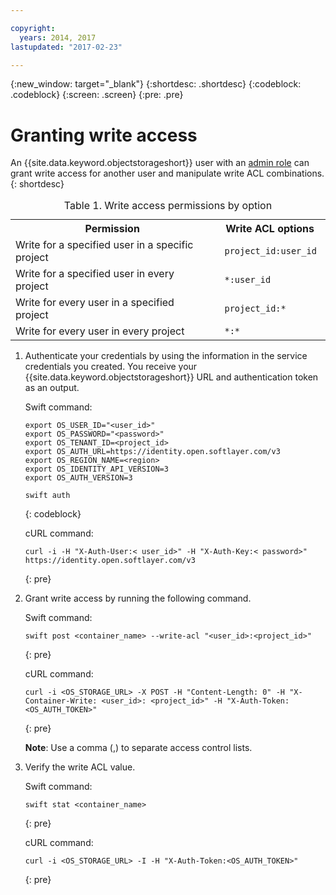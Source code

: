 ```yaml
---

copyright:
  years: 2014, 2017
lastupdated: "2017-02-23"

---
```

{:new_window: target="_blank"}
{:shortdesc: .shortdesc}
{:codeblock: .codeblock}
{:screen: .screen}
{:pre: .pre}


# Granting write access

An {{site.data.keyword.objectstorageshort}} user with an [admin role](/docs/services/ObjectStorage/os_access_types.html) can grant write access for another user and manipulate write ACL combinations.
{: shortdesc}

<table>
<caption> Table 1. Write access permissions by option </caption>
  <tr>
    <th> Permission </th>
    <th> Write ACL options </th>
  </tr>
  <tr>
    <td> Write for a specified user in a specific project </td>
    <td> <code> project_id:user_id </code> </td>
  </tr>
  <tr>
    <td> Write for a specified user in every project </td>
    <td> <code> &#42;:user_id </code> </td>
  </tr>
  <tr>
    <td> Write for every user in a specified project </td>
    <td>  <code> project_id:&#42; </code> </td>
  </tr>
  <tr>
    <td> Write for every user in every project </td>
    <td>  <code> &#42;:&#42; </code> </td>
  </tr>
</table>



1. Authenticate your credentials by using the information in the service credentials you created.  You receive your {{site.data.keyword.objectstorageshort}} URL and authentication token as an output.

    Swift command:

    ```
    export OS_USER_ID="<user_id>"
    export OS_PASSWORD="<password>"
    export OS_TENANT_ID=<project_id>
    export OS_AUTH_URL=https://identity.open.softlayer.com/v3
    export OS_REGION_NAME=<region>
    export OS_IDENTITY_API_VERSION=3
    export OS_AUTH_VERSION=3

    swift auth
    ```
    {: codeblock}

    cURL command:

    ```
    curl -i -H "X-Auth-User:< user_id>" -H "X-Auth-Key:< password>" https://identity.open.softlayer.com/v3
    ```
    {: pre}

2. Grant write access by running the following command.

    Swift command:

    ```
    swift post <container_name> --write-acl "<user_id>:<project_id>"
    ```
    {: pre}

    cURL command:

    ```
    curl -i <OS_STORAGE_URL> -X POST -H "Content-Length: 0" -H "X-Container-Write: <user_id>: <project_id>" -H "X-Auth-Token:<OS_AUTH_TOKEN>"
    ```
    {: pre}

    **Note**: Use a comma (,) to separate access control lists.

3. Verify the write ACL value.

    Swift command:

    ```
    swift stat <container_name>
    ```
    {: pre}

    cURL command:

    ```
    curl -i <OS_STORAGE_URL> -I -H "X-Auth-Token:<OS_AUTH_TOKEN>"
    ```
    {: pre}
